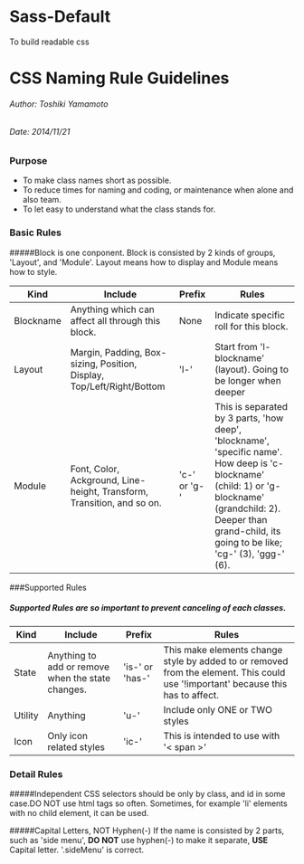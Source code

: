 # Sass-Default
To build readable css


# CSS Naming Rule Guidelines

###### Author: Toshiki Yamamoto
###### Date: 2014/11/21

### Purpose
* To make class names short as possible.
* To reduce times for naming and coding, or maintenance when alone and also team.
* To let easy to understand what the class stands for.

### Basic Rules
#####Block is one conponent. Block is consisted by 2 kinds of groups, 'Layout', and 'Module'. Layout means how to display and Module means how to style.


| Kind | Include | Prefix | Rules |
|------|---------|--------|-------|
| Blockname | Anything which can affect all through this block. | None | Indicate specific roll for this block. |
| Layout | Margin, Padding, Box-sizing, Position, Display, Top/Left/Right/Bottom | 'l-' | Start from 'l-blockname' (layout). Going to be longer when deeper |
| Module | Font, Color, Ackground, Line-height, Transform, Transition, and so on. | 'c-' or 'g-' | This is separated by 3 parts, 'how deep', 'blockname', 'specific name'. How deep is 'c-blockname' (child: 1) or 'g-blockname' (grandchild: 2). Deeper than grand-child, its going to be like; 'cg-' (3), 'ggg-' (6).

###Supported Rules
##### Supported Rules are so important to prevent canceling of each classes.

| Kind | Include | Prefix | Rules |
|------|---------|--------|-------|
| State | Anything to add or remove when the state changes. | 'is-' or 'has-' | This make elements change style by added to or removed from the element. This could use '!important' because this has to affect.|
| Utility |Anything | 'u-' | Include only ONE or TWO styles |
| Icon | Only icon related styles | 'ic-' | This is intended to use with '< span >'|

### Detail Rules
#####Independent
CSS selectors should be only by class, and id in some case.DO NOT use html tags so often. Sometimes, for example 'li' elements with no child element, it can be used.

#####Capital Letters, NOT Hyphen(-)
If the name is consisted by 2 parts, such as 'side menu', **DO NOT** use hyphen(-) to make it separate, **USE** Capital letter.
'.sideMenu' is correct.
